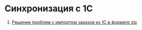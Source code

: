 # Синхронизация с 1С
1.  [Решение проблем с импортом заказов из 1С в формате zip](https://github.com/Umisoft/umi.cms.2/pull/4536)
